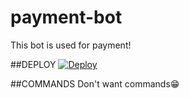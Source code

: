 # payment-bot
This bot is used for payment!

##DEPLOY
[![Deploy](https://www.herokucdn.com/deploy/button.svg)](https://heroku.com/deploy?template=https://github.com/Akbotmakersnew/Payment-Bot)

##COMMANDS
Don't want commands😁
